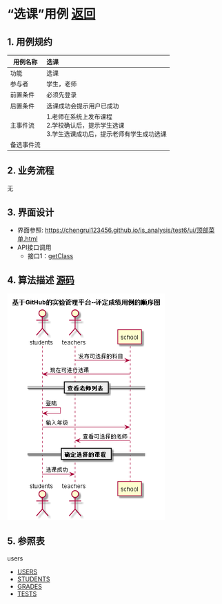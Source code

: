 # “选课”用例 [返回](../README.md)
## 1. 用例规约

|用例名称|选课|
|-------|:-------------|
|功能|选课|
|参与者|学生，老师|
|前置条件|必须先登录|
|后置条件|选课成功会提示用户已成功|
|主事件流| 1.老师在系统上发布课程 <br/> 2.学校确认后，提示学生选课 <br/>3.学生选课成功后，提示老师有学生成功选课|
|备选事件流||

## 2. 业务流程
无

## 3. 界面设计
- 界面参照: https://chengrui123456.github.io/is_analysis/test6/ui/顶部菜单.html
- API接口调用
    - 接口1：[getClass](../接口/getClass.md)

## 4. 算法描述 [源码](../src/选课.puml)
![选课](../选课.png)
    
## 5. 参照表
users
- [USERS](../数据库设计.md/#USERS)
- [STUDENTS](../数据库设计.md/#STUDENTS)
- [GRADES](../数据库设计.md/#GRADES)
- [TESTS](../数据库设计.md/#TESTS)
